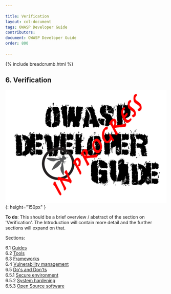 ```yaml
---

title: Verification
layout: col-document
tags: OWASP Developer Guide
contributors:
document: OWASP Developer Guide
order: 800

---
```


{% include breadcrumb.html %}

## 6. Verification

![Developer Guide](../assets/images/dg_wip.png "OWASP Developer Guide"){: height="150px" }

**To do**: This should be a brief overview / abstract of the section on 'Verification'.
The Introduction will contain more detail and the further sections will expand on that.

Sections:

6.1 [Guides](01-guides/toc.md)  
6.2 [Tools](02-tools/toc.md)  
6.3 [Frameworks](03-frameworks/toc.md)  
6.4 [Vulnerability management](04-vulnerability-management/toc.md)  
6.5 [Do's and Don'ts](05-dos-donts/toc.md)  
6.5.1 [Secure environment](05-dos-donts/01-secure-environment.md)  
6.5.2 [System hardening](05-dos-donts/02-system-hardening.md)  
6.5.3 [Open Source software](05-dos-donts/03-open-source-software.md)  
